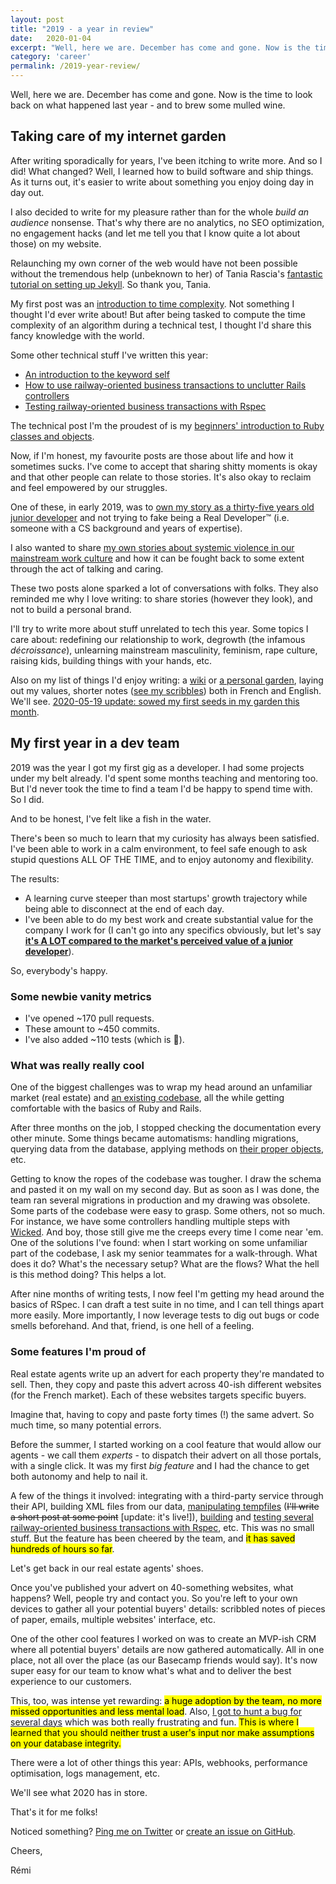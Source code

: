 ```yaml
---
layout: post
title: "2019 - a year in review"
date:   2020-01-04
excerpt: "Well, here we are. December has come and gone. Now is the time to look back on what happened last year: a lot of writing and becoming a Real Developer™."
category: 'career'
permalink: /2019-year-review/
---
```


Well, here we are. December has come and gone. Now is the time to look back on what happened last year - and to brew some mulled wine.

## Taking care of my internet garden

After writing sporadically for years, I've been itching to write more. And so I did! What changed? Well, I learned how to build software and ship things. As it turns out, it's easier to write about something you enjoy doing day in day out.

I also decided to write for my pleasure rather than for the whole _build an audience_ nonsense. That's why there are no analytics, no SEO optimization, no engagement hacks (and let me tell you that I know quite a lot about those) on my website.

Relaunching my own corner of the web would have not been possible without the tremendous help (unbeknown to her) of Tania Rascia's [fantastic tutorial on setting up Jekyll](https://www.taniarascia.com/make-a-static-website-with-jekyll/). So thank you, Tania.

My first post was an [introduction to time complexity]({{site.baseurl}}/wtf-time-complexity/). Not something I thought I'd ever write about! But after being tasked to compute the time complexity of an algorithm during a technical test, I thought I'd share this fancy knowledge with the world.

Some other technical stuff I've written this year:
- [An introduction to the keyword self]({{site.baseurl}}/your-new-friend-self/)
- [How to use railway-oriented business transactions to unclutter Rails controllers]({{site.baseurl}}/transactions-in-rails/)
- [Testing railway-oriented business transactions with Rspec]({{site.baseurl}}/testing-business-transactions-in-rails/)

The technical post I'm the proudest of is my [beginners' introduction to Ruby classes and objects]({{site.baseurl}}/beginners-introduction-to-ruby-classes-objects/).

Now, if I'm honest, my favourite posts are those about life and how it sometimes sucks. I've come to accept that sharing shitty moments is okay and that other people can relate to those stories. It's also okay to reclaim and feel empowered by our struggles.

One of these, in early 2019, was to [own my story as a thirty-five years old junior developer]({{site.baseurl}}/own-your-story/) and not trying to fake being a Real Developer™ (i.e. someone with a CS background and years of expertise).

I also wanted to share [my own stories about systemic violence in our mainstream work culture]({{site.baseurl}}/the-violence-within/) and how it can be fought back to some extent through the act of talking and caring.

These two posts alone sparked a lot of conversations with folks. They also reminded me why I love writing: to share stories (however they look), and not to build a personal brand.

I'll try to write more about stuff unrelated to tech this year. Some topics I care about: redefining our relationship to work, degrowth (the infamous _décroissance_), unlearning mainstream masculinity, feminism, rape culture, raising kids, building things with your hands, etc.

Also on my list of things I'd enjoy writing: a [wiki](https://tomcritchlow.com/wiki/) or [a personal garden](https://joelhooks.com/digital-garden), laying out my values, shorter notes ([see my scribbles]({{site.baseurl}}/scribbles/)) both in French and English. We'll see. [2020-05-19 update: sowed my first seeds in my garden this month]({{site.baseurl}}/garden/).

## My first year in a dev team

2019 was the year I got my first gig as a developer. I had some projects under my belt already. I'd spent some months teaching and mentoring too. But I'd never took the time to find a team I'd be happy to spend time with. So I did.

And to be honest, I've felt like a fish in the water.

There's been so much to learn that my curiosity has always been satisfied. I've been able to work in a calm environment, to feel safe enough to ask stupid questions ALL OF THE TIME, and to enjoy autonomy and flexibility.

The results:
- A learning curve steeper than most startups' growth trajectory while being able to disconnect at the end of each day.
- I've been able to do my best work and create substantial value for the company I work for (I can't go into any specifics obviously, but let's say <strong>[it's A LOT compared to the market's perceived value of a junior developer]({{site.baseurl}}/dont-sell-yourself-short/)</strong>).

So, everybody's happy.

### Some newbie vanity metrics

- I've opened \~170 pull requests.
- These amount to \~450 commits.
- I've also added \~110 tests (which is 🙌).

### What was really really cool

One of the biggest challenges was to wrap my head around an unfamiliar market (real estate) and [an existing codebase]({{site.baseurl}}/wrap-your-head-around-new-codebase/), all the while getting comfortable with the basics of Ruby and Rails.

After three months on the job, I stopped checking the documentation every other minute. Some things became automatisms: handling migrations, querying data from the database, applying methods on [their proper objects]({{site.baseurl}}/beginners-introduction-to-ruby-classes-objects/), etc.

Getting to know the ropes of the codebase was tougher. I draw the schema and pasted it on my wall on my second day. But as soon as I was done, the team ran several migrations in production and my drawing was obsolete. Some parts of the codebase were easy to grasp. Some others, not so much. For instance, we have some controllers handling multiple steps with [Wicked](https://github.com/zombocom/wicked). And boy, those still give me the creeps every time I come near 'em. One of the solutions I've found: when I start working on some unfamiliar part of the codebase, I ask my senior teammates for a walk-through. What does it do? What's the necessary setup? What are the flows? What the hell is this method doing? This helps a lot.

After nine months of writing tests, I now feel I'm getting my head around the basics of RSpec. I can draft a test suite in no time, and I can tell things apart more easily. More importantly, I now leverage tests to dig out bugs or code smells beforehand. And that, friend, is one hell of a feeling.

### Some features I'm proud of

Real estate agents write up an advert for each property they're mandated to sell. Then, they copy and paste this advert across 40-ish different websites (for the French market). Each of these websites targets specific buyers.

Imagine that, having to copy and paste forty times (!) the same advert. So much time, so many potential errors.

Before the summer, I started working on a cool feature that would allow our agents - we call them _experts_ - to dispatch their advert on all those portals, with a single click. It was my first _big feature_ and I had the chance to get both autonomy and help to nail it.

A few of the things it involved: integrating with a third-party service through their API, building XML files from our data, [manipulating tempfiles]({{site.baseurl}}/working-with-tempfiles/) (~~I'll write a short post at some point~~ [update: it's live!]), [building]({{site.baseurl}}/transactions-in-rails/) and [testing several railway-oriented business transactions with Rspec]({{site.baseurl}}/testing-business-transactions-in-rails/), etc. This was no small stuff. But the feature has been cheered by the team, and <mark>it has saved hundreds of hours so far</mark>.

Let's get back in our real estate agents' shoes.

Once you've published your advert on 40-something websites, what happens? Well, people try and contact you. So you're left to your own devices to gather all your potential buyers' details: scribbled notes of pieces of paper, emails, multiple websites' interface, etc.

One of the other cool features I worked on was to create an MVP-ish CRM where all potential buyers' details are now gathered automatically. All in one place, not all over the place (as our Basecamp friends would say). It's now super easy for our team to know what's what and to deliver the best experience to our customers.

This, too, was intense yet rewarding: <mark>a huge adoption by the team, no more missed opportunities and less mental load</mark>. Also, [I got to hunt a bug for several days]({{site.baseurl}}/pry-byebug-tutorial/) which was both really frustrating and fun. <mark>This is where I learned that you should neither trust a user's input nor make assumptions on your database integrity.</mark>

There were a lot of other things this year: APIs, webhooks, performance optimisation, logs management, etc.

We'll see what 2020 has in store.

That's it for me folks!

Noticed something? [Ping me on Twitter](https://twitter.com/mercier_remi) or [create an issue on GitHub](https://github.com/merciremi/remicodes/issues/new).

Cheers,

Rémi
